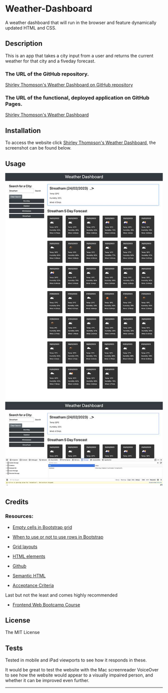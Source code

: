 # Weather-Dashboard

A weather dashboard that will run in the browser and feature dynamically updated HTML and CSS.

## Description

This is an app that takes a city input from a user and returns the current weather for that city and a fiveday forecast.

### The URL of the GitHub repository.

[Shirley Thompson's Weather Dashboard on GitHub repository](https://github.com/shirleyama/Weather-Dashboard)

### The URL of the functional, deployed application on GitHub Pages.

[Shirley Thompson's Weather Dashboard](https://shirleyama.github.io/Weather-Dashboard/)

## Installation

To access the website click [Shirley Thompson's Weather Dashboard](https://shirleyama.github.io/Weather-Dashboard/), the screenshot can be found below.

## Usage

![Weather Dashboard screenshot](assets/images/screenshot-weather-dashboard.jpg)

## Credits

### Resources:

- [Empty cells in Bootstrap grid](https://stackoverflow.com/questions/43171334/do-you-need-to-use-bootstraps-container-and-row-if-your-content-is-to-span/43172619#43172619)

- [When to use or not to use rows in Bootstrap](https://stackoverflow.com/questions/37079564/empty-content-in-bootstrap-grid-cell-causes-cell-to-not-render)

- [Grid layouts](https://getbootstrap.com/docs/4.3/layout/grid/)

- [HTML elements](https://developer.mozilla.org/en-US/docs/Web/HTML/Element)

- [Github](https://docs.github.com/en)

- [Semantic HTML](https://www.w3schools.com/html/html5_semantic_elements.asp)

- [Acceptance Criteria](https://www.altexsoft.com/blog/business/acceptance-criteria-purposes-formats-and-best-practices/)

Last but not the least and comes highly recommended

- [Frontend Web Bootcamp Course ](https://courses.bootcampspot.com/)

## License

The MIT License

## Tests

Tested in mobile and iPad viewports to see how it responds in these.

It would be great to test the website with the Mac screenreader VoiceOver to see how the website would appear to a visually impaired person, and whether it can be improved even further.

---
